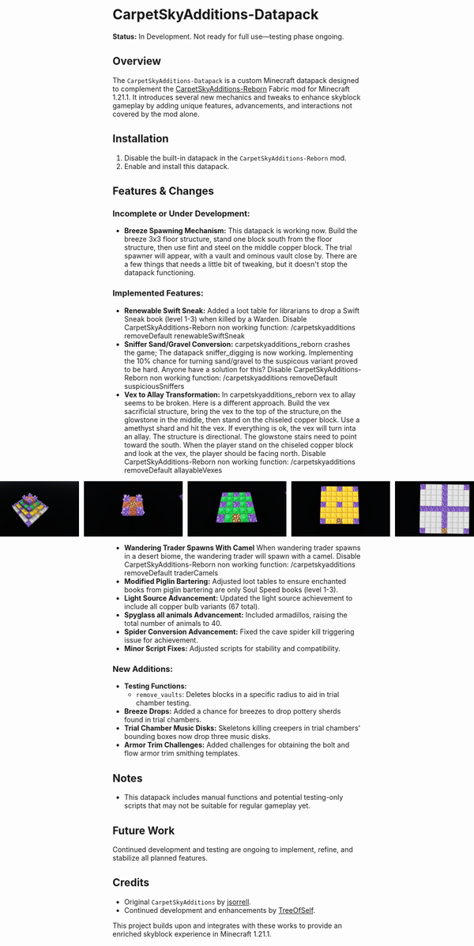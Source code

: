 # CarpetSkyAdditions-Datapack

**Status:** In Development. Not ready for full use—testing phase ongoing.

## Overview
The `CarpetSkyAdditions-Datapack` is a custom Minecraft datapack designed to complement the [CarpetSkyAdditions-Reborn](https://github.com/TreeOfSelf/CarpetSkyAdditions-Reborn) Fabric mod for Minecraft 1.21.1. It introduces several new mechanics and tweaks to enhance skyblock gameplay by adding unique features, advancements, and interactions not covered by the mod alone.

## Installation
1. Disable the built-in datapack in the `CarpetSkyAdditions-Reborn` mod.
2. Enable and install this datapack.

## Features & Changes
### Incomplete or Under Development:
- **Breeze Spawning Mechanism:** This datapack is working now. Build the breeze 3x3 floor structure, stand one block south from the floor structure, then use fint and steel on the middle copper block. The trial spawner will appear, with a vault and ominous vault close by. There are a few things that needs a little bit of tweaking, but it doesn't stop the datapack functioning.

### Implemented Features:
- **Renewable Swift Sneak:** Added a loot table for librarians to drop a Swift Sneak book (level 1-3) when killed by a Warden. Disable CarpetSkyAdditions-Reborn non working function: /carpetskyadditions removeDefault renewableSwiftSneak
- **Sniffer Sand/Gravel Conversion:** carpetskyadditions_reborn crashes the game; The datapack sniffer_digging is now working. Implementing the 10% chance for turning sand/gravel to the suspicous variant proved to be hard. Anyone have a solution for this? Disable CarpetSkyAdditions-Reborn non working function: /carpetskyadditions removeDefault suspiciousSniffers
- **Vex to Allay Transformation:** In carpetskyadditions_reborn vex to allay seems to be broken. Here is a different approach. Build the vex sacrificial structure, bring the vex to the top of the structure,on the glowstone in the middle, then stand on the chiseled copper block. Use a amethyst shard and hit the vex. If everything is ok, the vex will turn inta an allay. The structure is directional. The glowstone stairs need to point toward the south. When the player stand on the chiseled copper block and look at the vex, the player should be facing north. Disable  CarpetSkyAdditions-Reborn non working function: /carpetskyadditions removeDefault allayableVexes

<div style="display: flex; justify-content: center; gap: 10px;"><img src="img/Layer_all.png" alt="Description" width="200"><img src="img/Layer_4.png" alt="Description" width="200"><img src="img/Layer_3.png" alt="Description" width="200"><img src="img/Layer_2.png" alt="Description" width="200"><img src="img/Layer_1.png" alt="Description" width="200"></div>

- **Wandering Trader Spawns With Camel** When wandering trader spawns in a desert biome, the wandering trader will spawn with a camel. Disable CarpetSkyAdditions-Reborn non working function: /carpetskyadditions removeDefault traderCamels
- **Modified Piglin Bartering:** Adjusted loot tables to ensure enchanted books from piglin bartering are only Soul Speed books (level 1-3).
- **Light Source Advancement:** Updated the light source achievement to include all copper bulb variants (67 total).
- **Spyglass all animals Advancement:** Included armadillos, raising the total number of animals to 40.
- **Spider Conversion Advancement:** Fixed the cave spider kill triggering issue for achievement.
- **Minor Script Fixes:** Adjusted scripts for stability and compatibility.

### New Additions:
- **Testing Functions:**
  - `remove_vaults`: Deletes blocks in a specific radius to aid in trial chamber testing.
- **Breeze Drops:** Added a chance for breezes to drop pottery sherds found in trial chambers.
- **Trial Chamber Music Disks:** Skeletons killing creepers in trial chambers' bounding boxes now drop three music disks.
- **Armor Trim Challenges:** Added challenges for obtaining the bolt and flow armor trim smithing templates.

## Notes
- This datapack includes manual functions and potential testing-only scripts that may not be suitable for regular gameplay yet.

## Future Work
Continued development and testing are ongoing to implement, refine, and stabilize all planned features.

## Credits
- Original `CarpetSkyAdditions` by [jsorrell](https://github.com/jsorrell/CarpetSkyAdditions).
- Continued development and enhancements by [TreeOfSelf](https://github.com/TreeOfSelf/CarpetSkyAdditions-Reborn).

This project builds upon and integrates with these works to provide an enriched skyblock experience in Minecraft 1.21.1.
